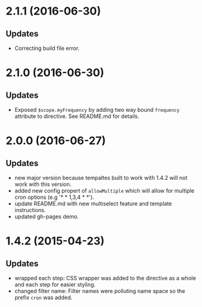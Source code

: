<a name="2.1.1"></a>
# 2.1.1 (2016-06-30)

## Updates

- Correcting build file error.


<a name="2.1.0"></a>
# 2.1.0 (2016-06-30)

## Updates

- Exposed `$scope.myFrequency` by adding two way bound `frequency` attribute to directive.  See README.md for details.


<a name="2.0.0"></a>
# 2.0.0 (2016-06-27)

## Updates

- new major version because tempaltes built to work with 1.4.2 will not work with this version.
- added new config propert of `allowMultiple` which will allow for multiple cron options (e.g '* * 1,3,4 * *').
- update README.md with new multiselect feature and template instructions.
- updated gh-pages demo.


<a name="1.4.2"></a>
# 1.4.2 (2015-04-23)

## Updates

- wrapped each step: CSS wrapper was added to the directive as a whole and each step for easier styling.
- changed filter name: Filter names were polluting name space so the prefix `cron` was added.